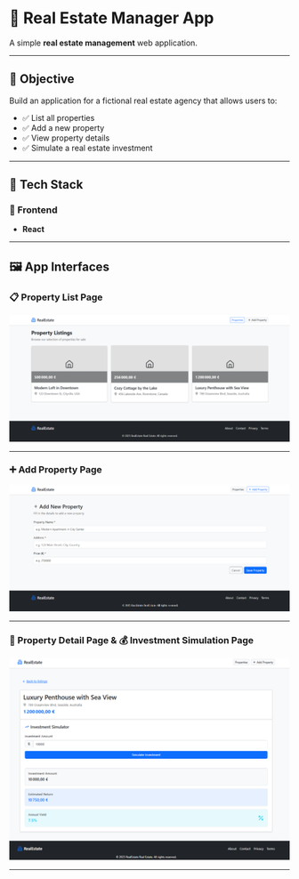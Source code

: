 # 🏡 Real Estate Manager App

A simple **real estate management** web application.

---

## 🎯 Objective

Build an application for a fictional real estate agency that allows users to:

- ✅ List all properties
- ✅ Add a new property
- ✅ View property details
- ✅ Simulate a real estate investment

---

## 🧱 Tech Stack

### 🔹 Frontend

- **React**

---

## 🖼️ App Interfaces

### 📋 Property List Page

![Property List](./screenshots/1.png)

---

### ➕ Add Property Page

![Add Property](./screenshots/2.png)

---

### 📄 Property Detail Page & 💰 Investment Simulation Page

![Property Detail](./screenshots/3.png)

---
